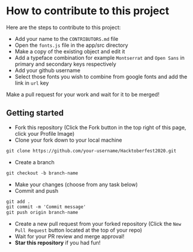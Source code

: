 # How to contribute to this project
Here are the steps to contribute to this project:

* Add your name to the `CONTRIBUTORS.md` file
* Open the  `fonts.js` file in the app/src directory
* Make a copy of the existing object and edit it  
* Add a typeface combination for example `Montserrat` and `Open Sans` in primary and secondary keys respectively
* Add your github username
* Select those fonts you wish to combine from google fonts and add the link in `url` key

Make a pull request for your work and wait for it to be merged!

## Getting started
* Fork this repository (Click the Fork button in the top right of this page, click your Profile Image)
* Clone your fork down to your local machine

```markdown
git clone https://github.com/your-username/Hacktoberfest2020.git
```

* Create a branch

```markdown
git checkout -b branch-name
```

* Make your changes (choose from any task below)
* Commit and push

```markdown
git add .
git commit -m 'Commit message'
git push origin branch-name
```

* Create a new pull request from your forked repository (Click the `New Pull Request` button located at the top of your repo)
* Wait for your PR review and merge approval!
* __Star this repository__ if you had fun!







